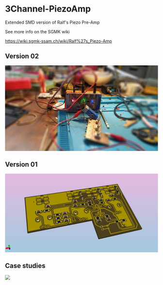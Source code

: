 # 3Channel-PiezoAmp
Extended SMD version of Ralf's Piezo Pre-Amp

See more info on the SGMK wiki

https://wiki.sgmk-ssam.ch/wiki/Ralf%27s_Piezo-Amp

## Version 02

![](https://github.com/sgmk/3Channel-PiezoAmp/raw/main/photos/3channel_exploringHacks.jpg)

## Version 01

![](https://github.com/sgmk/3Channel-PiezoAmp/raw/main/PCB_3d_preview_back.jpg)

## Case studies

![](raw/main/photos/3channel_silicone_cover.jpg)
